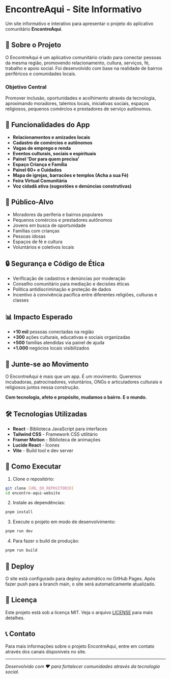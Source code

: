# EncontreAqui - Site Informativo

Um site informativo e interativo para apresentar o projeto do aplicativo comunitário **EncontreAqui**.

## 🎯 Sobre o Projeto

O EncontreAqui é um aplicativo comunitário criado para conectar pessoas da mesma região, promovendo relacionamento, cultura, serviços, fé, trabalho e apoio social. Foi desenvolvido com base na realidade de bairros periféricos e comunidades locais.

### Objetivo Central
Promover inclusão, oportunidades e acolhimento através da tecnologia, aproximando moradores, talentos locais, iniciativas sociais, espaços religiosos, pequenos comércios e prestadores de serviço autônomos.

## 🚀 Funcionalidades do App

- **Relacionamentos e amizades locais**
- **Cadastro de comércios e autônomos**
- **Vagas de emprego e renda**
- **Eventos culturais, sociais e espirituais**
- **Painel 'Dor para quem precisa'**
- **Espaço Criança e Família**
- **Painel 60+ e Cuidados**
- **Mapa de igrejas, barracões e templos (Acha a sua Fé)**
- **Feira Virtual Comunitária**
- **Voz cidadã ativa (sugestões e denúncias construtivas)**

## 👥 Público-Alvo

- Moradores da periferia e bairros populares
- Pequenos comércios e prestadores autônomos
- Jovens em busca de oportunidade
- Famílias com crianças
- Pessoas idosas
- Espaços de fé e cultura
- Voluntários e coletivos locais

## 🔒 Segurança e Código de Ética

- Verificação de cadastros e denúncias por moderação
- Conselho comunitário para mediação e decisões éticas
- Política antidiscriminação e proteção de dados
- Incentivo à convivência pacífica entre diferentes religiões, culturas e classes

## 📊 Impacto Esperado

- **+10 mil** pessoas conectadas na região
- **+300** ações culturais, educativas e sociais organizadas
- **+500** famílias atendidas via painel de ajuda
- **+1.000** negócios locais visibilizados

## 🤝 Junte-se ao Movimento

O EncontreAqui é mais que um app. É um movimento. Queremos incubadoras, patrocinadores, voluntários, ONGs e articuladores culturais e religiosos juntos nessa construção.

**Com tecnologia, afeto e propósito, mudamos o bairro. E o mundo.**

## 🛠️ Tecnologias Utilizadas

- **React** - Biblioteca JavaScript para interfaces
- **Tailwind CSS** - Framework CSS utilitário
- **Framer Motion** - Biblioteca de animações
- **Lucide React** - Ícones
- **Vite** - Build tool e dev server

## 🚀 Como Executar

1. Clone o repositório:
```bash
git clone [URL_DO_REPOSITORIO]
cd encontre-aqui-website
```

2. Instale as dependências:
```bash
pnpm install
```

3. Execute o projeto em modo de desenvolvimento:
```bash
pnpm run dev
```

4. Para fazer o build de produção:
```bash
pnpm run build
```

## 📱 Deploy

O site está configurado para deploy automático no GitHub Pages. Após fazer push para a branch main, o site será automaticamente atualizado.

## 📄 Licença

Este projeto está sob a licença MIT. Veja o arquivo [LICENSE](LICENSE) para mais detalhes.

## 📞 Contato

Para mais informações sobre o projeto EncontreAqui, entre em contato através dos canais disponíveis no site.

---

*Desenvolvido com ❤️ para fortalecer comunidades através da tecnologia social.*

